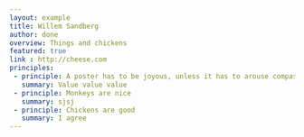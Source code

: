 ```yaml
---
layout: example
title: Willem Sandberg
author: done
overview: Things and chickens
featured: true
link : http://cheese.com
principles:
 - principle: A poster has to be joyous, unless it has to arouse compassion.
   summary: Value value value
 - principle: Monkeys are nice
   summary: sjsj
 - principle: Chickens are good
   summary: I agree
---
```



<!-- comic:

    rows:
        - row:
          panels:
              - panel:
                s-colsize: 6
                l-colsize: 4
                m-colsize: 4
                image: "01"
                title: Title of image
                alt: Eyes in a dark space look left
              - panel: -->
